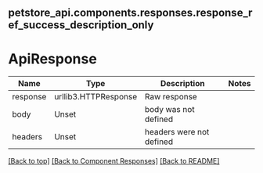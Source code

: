 <a name="top"></a>
## petstore_api.components.responses.response_ref_success_description_only
# <a id="ApiResponse" >ApiResponse</a>
Name | Type | Description  | Notes
------------- | ------------- | ------------- | -------------
response | urllib3.HTTPResponse | Raw response |
body | Unset | body was not defined |
headers | Unset | headers were not defined |

[[Back to top]](#top) [[Back to Component Responses]](../../../README.md#Component-Responses) [[Back to README]](../../../README.md)
